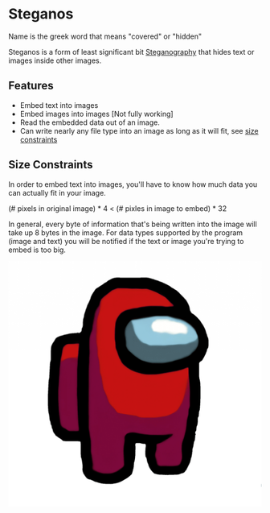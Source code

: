 # Steganos

Name is the greek word that means "covered" or "hidden"

Steganos is a form of least significant bit [Steganography](https://en.wikipedia.org/wiki/Steganography) that hides text
or images inside other images.

## Features

* Embed text into images
* Embed images into images [Not fully working]
* Read the embedded data out of an image.
* Can write nearly any file type into an image as long as it will fit, see [size constraints](#size-constraints)

## Size Constraints

In order to embed text into images, you'll have to know how much data you can actually fit in your image.

(# pixels in original image) * 4 < (# pixles in image to embed) * 32

In general, every byte of information that's being written into the image will take up 8 bytes in the image. For data
types supported by the program (image and text) you will be notified if the text or image you're trying to embed is too
big. 

![sus](sus.png)
